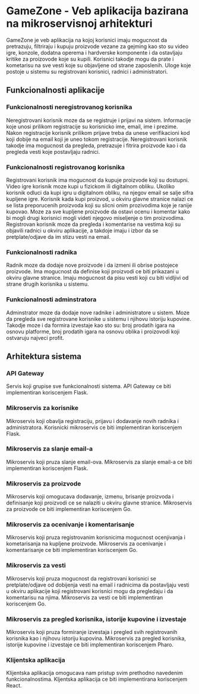 # GameZone - Veb aplikacija bazirana na mikroservisnoj arhitekturi

GameZone je veb aplikacija na kojoj korisnici imaju mogucnost da pretrazuju, filtriraju i kupuju proizvode vezane za gejming kao sto su video igre, konzole, dodatna operema i hardverske komponente i da ostavljaju kritike za proizovode koje su kupili. Korisnici takodje mogu da prate i kometarisu na sve vesti koje su objavljene od strane zaposlenih. Uloge koje postoje u sistemu su registrovani korisnici, radnici i administratori.

## Funkcionalnosti aplikacije

### Funkcionalnosti neregistrovanog korisnika

Neregistrovani korisnik moze da se registruje i prijavi na sistem. Informacije koje unosi prilikom registracije su korisnicko ime, email, ime i prezime. Nakon registracije korisnik prilikom prijave treba da unese verifikacioni kod koji dobije na email koji je uneo tokom registracije. Neregistrovani korisnik takodje ima mogucnost da pregleda, pretrazuje i fitrira proizvode kao i da pregleda vesti koje postavljaju radnici.

### Funkcionalnosti registrovanog korisnika

Registrovani korisnik ima mogucnost da kupuje proizvode koji su dostupni. Video igre korisnik moze kupi u fizickom ili digitalnom obliku. Ukoliko korisnik odluci da kupi igru u digitalnom obliku, na njegov email se salje sifra kupljene igre. Korisnik kada kupi proizvod, u okviru glavne stranice nalazi ce se lista preporucenih proizvoda koji su slicni onim prozivodima koje je ranije kupovao. Moze za sve kupljene proizvode da ostavi ocenu i komentar kako bi mogli drugi korisnici mogli videti njegovo miseljenje o tim proizvodima. Registrovan korisnik moze da pregleda i komentarise na vestima koji su objavili radnici u okviru aplikacije, a takdoje imaju i izbor da se pretplate/odjave da im stizu vesti na email.

### Funkcionalnosti radnika

Radnik moze da dodaje nove proizvode i da izmeni ili obrise postojece proizvode. Ima mogucnost da definise koji proizvodi ce biti prikazani u okviru glavne stranice. Imaju mogucnost da pisu vesti koji cu biti vidljivi od strane drugih korisnika u sistemu.

### Funkcionalnosti adminstratora

Adminstrator moze da dodaje nove radnike i administratore u sistem. Moze da pregleda sve registrovane korisnike u sistemu i njihovu istoriju kupovine. Takodje moze i da formira izvestaje kao sto su: broj prodatih igara na osnovu platforme, broj prodatih igara na osnovu oblika i proizovodi koji ostvaruju najveci profit. 

## Arhitektura sistema

### API Gateway 

Servis koji grupise sve funkcionalnosti sistema. API Gateway ce biti implementiran koriscenjem Flask.

### Mikroservis za korisnike

Mikroservis koji obavlja registraciju, prijavu i dodavanje novih radnika i administratora. Korisnicki mikroservis ce biti implementiran koriscenjem Flask.

### Mikroservis za slanje email-a

Mikroservis koji pruza slanje email-ova. Mikroservis za slanje email-a ce biti implementiran koriscenjem Flask.

### Mikroservis za proizvode

Mikroservis koji omogucava dodavanje, izmenu, brisanje proizvoda i definisanje koji proizvodi ce se nalaziti u okviru glavne stranice. Mikroservis za proizvode ce biti implementiran koriscenjem Go.

### Mikroservis za ocenivanje i komentarisanje

Mikroservis koji pruza registrovanim korisnicima mogucnost ocenjivanja i kometarisanja na kupljene proizvode. Mikroservis za ocenivanje i komentarisanje ce biti implementiran koriscenjem Go.

### Mikroservis za vesti

Mikroservis koji pruza mogucnost da registrovani korisnici se pretplate/odjave od dobijenja vesti na email i radnicima da postavljaju vesti u okviru aplikacije koji registrovani korisnici mogu da pregledaju i da komentarisu na njima. Mikroservis za vesti ce biti implementiran koriscenjem Go.

### Mikroservis za pregled korisnika, istorije kupovine i izvestaje

Mikroservis koji pruza formiranje izvestaja i pregled svih registrovanih korisnika kao i njihovu istoriju kupovina. Mikroservis za pregled korisnika, istorije kupovine i izvestaje ce biti implementiran koriscenjem Pharo.

### Klijentska aplikacija

Klijentska aplikacija omogucava nam pristup svim prethodno navedenim funkcionalnostima. Kljentska aplikacija ce biti implementirana koriscenjem React.
